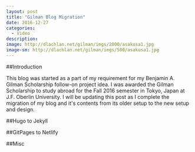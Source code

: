 ```yaml
---
layout: post
title: "Gilman Blog Migration"
date: 2016-12-27
categories:
  - Video
description: 
image: http://dlachlan.net/gilman/imgs/2000/asakusa1.jpg
image-sm: http://dlachlan.net/gilman/imgs/500/asakusa1.jpg
---
```

##Introduction 

This blog was started as a part of my requirement for my Benjamin A. Gilman Scholarship follow-on project idea. I was awarded the Gilman Scholarship to study abroad for the Fall 2016 semester in Tokyo, Japan at J.F. Oberlin University. I will be updating this post as I complete the migration of my blog and it's contents from its older setup to the new setup and design. 

##Hugo to Jekyll

##GitPages to Netlify

##Misc
